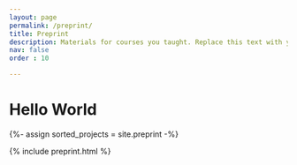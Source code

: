 ```yaml
---
layout: page
permalink: /preprint/
title: Preprint
description: Materials for courses you taught. Replace this text with your description.
nav: false
order : 10

---
```


<!-- pages/preprint.md -->
<div class="preprint">
<h1>
Hello World
</h1>

  {%- assign sorted_projects = site.preprint  -%}
  <!-- Generate cards for each project -->
  <div class="row">
      {% include preprint.html %}
  </div>
